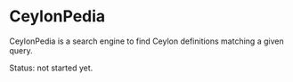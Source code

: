 # CeylonPedia

CeylonPedia is a search engine to find Ceylon definitions matching a given query.

Status: not started yet.

